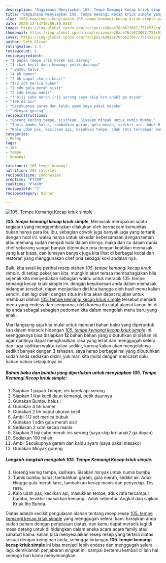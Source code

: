 ```yaml
---
description: "Bagaimana Menyiapkan 105. Tempe Kemangi Kecap kriuk simple yang nikmat"
title: "Bagaimana Menyiapkan 105. Tempe Kemangi Kecap kriuk simple yang nikmat"
slug: 1062-bagaimana-menyiapkan-105-tempe-kemangi-kecap-kriuk-simple-yang-nikmat
date: 2020-12-14T16:59:10.834Z
image: https://img-global.cpcdn.com/recipes/e28aae76cb623067/751x532cq70/105-tempe-kemangi-kecap-kriuk-simple-foto-resep-utama.jpg
thumbnail: https://img-global.cpcdn.com/recipes/e28aae76cb623067/751x532cq70/105-tempe-kemangi-kecap-kriuk-simple-foto-resep-utama.jpg
cover: https://img-global.cpcdn.com/recipes/e28aae76cb623067/751x532cq70/105-tempe-kemangi-kecap-kriuk-simple-foto-resep-utama.jpg
author: Seth Oliver
ratingvalue: 3.4
reviewcount: 9
recipeingredient:
- "1 papan Tempe iris korek api serong"
- "1 ikat kecil daun kemangi petik daunnya"
- " Bumbu halus "
- "4 bh bamer"
- "2 bh baput ukuran kecil"
- "1/2 sdt merica bubuk"
- "1 sdm gula merah sisir"
- "2 sdm kecap manis"
- "3 biji cabe merah iris serong saya skip krn anak2 ga doyan"
- "100 ml air"
- "Secukupnya garam dan kaldu ayam saya pakai masako"
- " Minyak goreng"
recipeinstructions:
- "Goreng kering tempe, sisihkan. Sisakan minyak untuk numis bumbu."
- "Tumis bumbu halus, tambahkan garam, gula merah, sedikit air. Aduk Hingga gula merah larut, tambahkan kecap manis dan penyedap. Tes rasa."
- "Kalo udah pas, kecilkan api, masukkan tempe, aduk rata tercampur bumbu, terakhir masukkan kemangi. Aduk sebentar. Angkat dan sajikan. Kriuk lho Bunda."
categories:
- Resep
tags:
- 105
- tempe
- kemangi

katakunci: 105 tempe kemangi 
nutrition: 294 calories
recipecuisine: Indonesian
preptime: "PT38M"
cooktime: "PT40M"
recipeyield: "2"
recipecategory: Dinner

---
```



![105. Tempe Kemangi Kecap kriuk simple](https://img-global.cpcdn.com/recipes/e28aae76cb623067/751x532cq70/105-tempe-kemangi-kecap-kriuk-simple-foto-resep-utama.jpg)

<b><i>105. tempe kemangi kecap kriuk simple</i></b>, Memasak merupakan suatu kegiatan yang menggembirakan dilakukan oleh bermacam komunitas. bukan hanya para ibu ibu, sebagian cowok juga banyak juga yang tertarik dengan hobi ini. walau hanya untuk sekedar kebersamaan dengan teman atau memang sudah menjadi hobi dalam dirinya. maka dari itu dalam dunia chef sekarang sangat banyak ditemukan pria dengan keahlian memasak yang luar biasa, dan lumayan banyak juga kita lihat di berbagai kedai dan restoran yang menggunakan chef pria sebagai koki andalan nya.

Baik, kita awali ke perihal resep olahan <i>105. tempe kemangi kecap kriuk simple</i>. di setiap pekerjaan kita, mungkin akan terasa membahagiakan bila sejenak kita menyediakan sebagian waktu untuk meracik 105. tempe kemangi kecap kriuk simple ini. dengan kesuksesan anda dalam memasak hidangan tersebut, dapat menjadikan diri kita bangga oleh hasil menu kalian sendiri. dan lagi disini dengan situs ini kita akan dapat rujukan untuk membuat olahan <u>105. tempe kemangi kecap kriuk simple</u> tersebut menjadi menu yang endess dan sempurna, oleh karena itu catat alamat laman ini di hp anda sebagai sebagian pedoman kita dalam mengolah menu baru yang enak.




Mari langsung saja kita mulai untuk mencari bahan baku yang diperuntuk kan dalam meracik hidangan <u><i>105. tempe kemangi kecap kriuk simple</i></u> ini. seenggaknya bisa disiapkan <b>12</b> bahan bahan yang dibutuhkan di olahan ini. agar nantinya dapat menghasilkan rasa yang lezat dan menggugah selera. dan juga sisihkan waktu kalian sedikit, karena kalian akan mengolahnya sedikit banyak dengan <b>3</b> tahapan. saya harap berbagai hal yang dibutuhkan sudah anda sediakan disini, yuk mari kita mulai dengan mencatat dulu bahan bahan selanjutnya ini.

<!--inarticleads1-->

##### Bahan baku dan bumbu yang diperlukan untuk menyiapkan 105. Tempe Kemangi Kecap kriuk simple:

1. Siapkan 1 papan Tempe, iris korek api serong
1. Siapkan 1 ikat kecil daun kemangi, petik daunnya
1. Gunakan  Bumbu halus :
1. Gunakan 4 bh bamer
1. Gunakan 2 bh baput ukuran kecil
1. Ambil 1/2 sdt merica bubuk
1. Gunakan 1 sdm gula merah sisir
1. Sediakan 2 sdm kecap manis
1. Siapkan 3 biji cabe merah iris serong (saya skip krn anak2 ga doyan)
1. Sediakan 100 ml air
1. Ambil Secukupnya garam dan kaldu ayam (saya pakai masako)
1. Gunakan  Minyak goreng




<!--inarticleads2-->

##### Langkah-langkah mengolah 105. Tempe Kemangi Kecap kriuk simple:

1. Goreng kering tempe, sisihkan. Sisakan minyak untuk numis bumbu.
1. Tumis bumbu halus, tambahkan garam, gula merah, sedikit air. Aduk Hingga gula merah larut, tambahkan kecap manis dan penyedap. Tes rasa.
1. Kalo udah pas, kecilkan api, masukkan tempe, aduk rata tercampur bumbu, terakhir masukkan kemangi. Aduk sebentar. Angkat dan sajikan. Kriuk lho Bunda.




Diatas adalah sedikit pengulasan olahan tentang resep resep <u>105. tempe kemangi kecap kriuk simple</u> yang menggugah selera. kami harapkan anda sudah paham dengan penjelasan diatas, dan kamu dapat meracik lagi di masa datang untuk di hidangkan dalam aneka acara acara family atau sahabat kamu. kalian bisa menyesuaikan resep resep yang tertera diatas sesuai dengan keinginan anda, sehingga hidangan <b>105. tempe kemangi kecap kriuk simple</b> ini bisa menjadi lebih endess dan menggugah selera lagi. demikianlah penjabaran singkat ini, sampai bertemu kembali di lain hal. semoga hari kamu menyenangkan.
